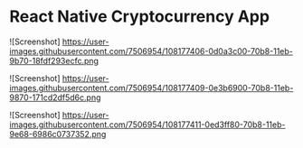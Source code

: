 # React Native Cryptocurrency App



![Screenshot] https://user-images.githubusercontent.com/7506954/108177406-0d0a3c00-70b8-11eb-9b70-18fdf293ecfc.png

![Screenshot] https://user-images.githubusercontent.com/7506954/108177409-0e3b6900-70b8-11eb-9870-171cd2df5d6c.png

![Screenshot] https://user-images.githubusercontent.com/7506954/108177411-0ed3ff80-70b8-11eb-9e68-6986c0737352.png
